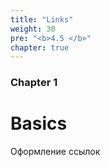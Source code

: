 ```yaml
---
title: "Links"
weight: 30
pre: "<b>4.5 </b>"
chapter: true
---
```


### Chapter 1

# Basics

Оформление ссылок
